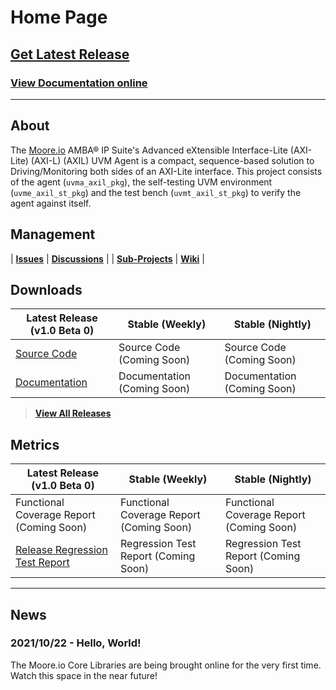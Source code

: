 # Home Page

## [Get Latest Release](https://mooreio.com/packages/uvma_axil.tgz)
### [View Documentation online](https://mooreio.com/packages/uvma_axil/dox_out/)

----------------

## About
The [Moore.io](https://www.mooreio.com) AMBA® IP Suite's Advanced eXtensible Interface-Lite (AXI-Lite) (AXI-L) (AXIL) UVM Agent is a compact, sequence-based solution to Driving/Monitoring both sides of an AXI-Lite interface.  This project consists of the agent (`uvma_axil_pkg`), the self-testing UVM environment (`uvme_axil_st_pkg`) and the test bench (`uvmt_axil_st_pkg`) to verify the agent against itself.


## Management

| **[Issues](https://github.com/Datum-Technology-Corporation/uvma_axil/issues)** | **[Discussions](https://github.com/Datum-Technology-Corporation/uvma_axil/discussions)** |
| **[Sub-Projects](https://github.com/Datum-Technology-Corporation/uvma_axil/projects)** | **[Wiki](https://github.com/Datum-Technology-Corporation/uvma_axil/wiki)** |


## Downloads

| Latest Release (v1.0 Beta 0) | Stable (Weekly) | Stable (Nightly) |
| --------------------- | ---------------- | --------------- |
| [Source Code](https://mooreio.com/packages/uvma_axil.tgz) | Source Code (Coming Soon) | Source Code (Coming Soon) |
| [Documentation](https://mooreio.com/packages/uvma_axil/dox_out/) | Documentation (Coming Soon) | Documentation (Coming Soon) |

> **[View All Releases](releases.md)**


## Metrics

| Latest Release (v1.0 Beta 0) | Stable (Weekly) | Stable (Nightly) |
| --------------------- | ---------------- | --------------- |
| Functional Coverage Report (Coming Soon) | Functional Coverage Report (Coming Soon) | Functional Coverage Report (Coming Soon) |
| [Release Regression Test Report](https://mooreio.com/packages/uvma_axil/sim/results.html) | Regression Test Report (Coming Soon) | Regression Test Report (Coming Soon) |


----------------


## News
### 2021/10/22 - Hello, World!
The Moore.io Core Libraries are being brought online for the very first time. Watch this space in the near future!
